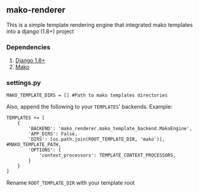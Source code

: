 ## mako-renderer
This is a simple template rendering engine that integrated mako templates into a django (1.8+) project

### Dependencies

1. [Django 1.8+](https://www.djangoproject.com/download/)
2. [Mako](http://www.makotemplates.org/)

### settings.py

```
MAKO_TEMPLATE_DIRS = [] #Path to mako templates directories
```

Also, append the following to your `TEMPLATES`' backends. Example:

```
TEMPLATES += [
    {  
        'BACKEND': 'mako_renderer.mako_template_backend.MakoEngine',
        'APP_DIRS': False,
        'DIRS': [os.path.join(ROOT_TEMPLATE_DIR, 'mako')], #MAKO_TEMPLATE_PATH,
        'OPTIONS': {
            'context_processors': TEMPLATE_CONTEXT_PROCESSORS,
        }
    }
]
```

Rename `ROOT_TEMPLATE_DIR` with your template root
